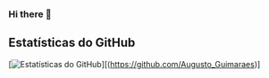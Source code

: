 ### Hi there 👋
## Estatísticas do GitHub
[![Estatísticas do GitHub](https://github-readme-stats.vercel.app/api?username=seu-username&show_icons=true&theme=dark)][(https://github.com/Augusto_Guimaraes)]
